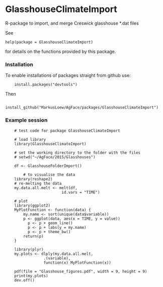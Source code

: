 GlasshouseClimateImport
=======================

R-package to import, and merge Creswick glasshouse *.dat files

See 

	help(package = GlasshouseClimateImport) 

for details on the functions provided by this package.

### Installation
To enable installations of packages straight from github use:
```{r}
	install.packages("devtools")
```

Then
```{r}
	install_github("MarkusLoew/AgFace/packages/GlasshouseClimateImport")
```

### Example session

```{r}
	# test code for package GlasshouseClimateImport
	
	# load library
	library(GlasshouseClimateImport)
	
	# set the working directory to the folder with the files
	# setwd("~/AgFace/2015/Glasshouses")

	df <- GlasshouseFolderImport()
        
        # to visualise the data 
	library(reshape2)
	# re-melting the data
	my.data.all.melt <- melt(df,
		                 id.vars = "TIME")

	# plot
	library(ggplot2)
	MyPlotFunction <- function(data) {
	    my.name <- sort(unique(data$variable))
	    p <- ggplot(data, aes(x = TIME, y = value))
	      p <- p + geom_line()
	      p <- p + labs(y = my.name)
	      p <- p + theme_bw()
	    return(p)
	}

	library(plyr)
	my.plots <- dlply(my.data.all.melt,
		         .(variable),
		         function(x) MyPlotFunction(x))

	pdf(file = "Glasshouse_figures.pdf", width = 9, height = 9)
	print(my.plots)
	dev.off()
```
